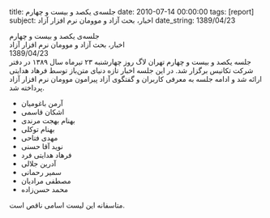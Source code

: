 title: جلسه‌ی یکصد و بیست و چهارم
date: 2010-07-14 00:00:00
tags: [report]
subject: اخبار، بحث آزاد و موومان نرم افزار آزاد
date_string: 1389/04/23


<div class="title">
	جلسه‌ی یکصد و بیست و چهارم
</div>

<div class="subject">
اخبار، بحث آزاد و موومان نرم افزار آزاد
</div>

<div class="date">
1389/04/23
</div>

<div class="body">
جلسه یکصد و بیست و چهارم تهران لاگ روز چهارشنبه ۲۳ تیرماه سال ۱۳۸۹ در دفتر شرکت تکانیس برگزار شد. در این جلسه اخبار تازه دنیای متن‌باز توسط فرهاد هدایتی ارائه شد و ادامه جلسه به معرفی کاربران و گفتگوی آزاد پیرامون موومان نرم افزار آزاد پرداخته شد.
</div>

<ul class="members bullet">
<li>آرمن باغومیان</li>
<li> اشکان قاسمی</li>
<li> بهنام بهجت‌ مرندی</li>
<li> بهنام توکلی</li>
<li> مهدی فتاحی</li>
<li> نوید آقا حسنی</li>
<li> فرهاد هدایتی فرد</li>
<li> آدرین جلالی</li>
<li>سمیر رحمانی</li>
<li>مصطفی مرادیان</li>
<li>محمد حسن‌زاده</li>
</ul>

<span class="notice">متاسفانه این لیست اسامی ناقص است.</span>
<br />
<br />
